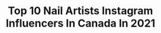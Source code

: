 ---
title: Top 10 Nail Artists Instagram Influencers In Canada In 2021
description: >-
  Find top nail artists Instagram influencers in Canada in 2021. Most popular hashtags: #nails #nailart #nailsofinstagram #nailsalon.
platform: Instagram
hits: 23
text_top: See the most popular Instagram accounts on inBeat.
text_bottom: Our platform aggregates 23 Instagram influencers like this in Canada for you to collaborate.
profiles:
  - username: "nailsfromnars"
    fullname: >-
      Nargis Khan | Tips Nail Bar
    bio: >-
      Nail Artist @tipsnailbar Editorial Manicurist rep'd by @p1magency 📍Toronto, Canada
    location: "Canada"
    followers: 6876
    engagement: 253
    commentsToLikes: 0.105933
    id: ck5hsp28vwyoa0i11zwgylhjd
    verified: false
    hashtags: ""
  - username: "kingstonnails"
    fullname: >-
      Kingston-CEO Of Stiletto Nails
    bio: >-
      Toronto🇨🇦 nails artist , nails accessories supplier Business/Training Inquires Nails appointment & salon info 👉 @stiletto.nails Products purchase 👇
    location: "Canada"
    followers: 140177
    engagement: 115
    commentsToLikes: 0.013181
    id: ck0tzeqzvq3by0i19n6fmibb4
    verified: false
    hashtags: "#nailsofinstagram, #instagood, #ombrenails, #hudabeauty"
  - username: "nyanails"
    fullname: >-
      Becca
    bio: >-
      💅🏻 Nail artist from Canada! 💡 Inspired? #looknyanails 📧 Contact: notyouraveragenails@hotmail.com
    location: "Canada"
    followers: 26095
    engagement: 277
    commentsToLikes: 0.020312
    id: ck5hsqap8x0hr0i11bnjxo69h
    verified: false
    hashtags: "#one, #looknyanails, #lovesickgirls, #happy"
  - username: "jenny.jennys"
    fullname: >-
      Jenny’s Nail
    bio: >-
      📍TORONTO 🇨🇦 🧚‍♂️European nail expert #yorkville#nails 🧚‍♂️12 years of experience 🧚TRAINING AVAILABLE 🧚‍♂️ONLINE TRAINING SOON 💋
    location: "Canada"
    followers: 32706
    engagement: 2361
    commentsToLikes: 0.003110
    id: ckf5r2doxb6ie0j23l1b2pwqd
    verified: false
    hashtags: "#nailstyle, #nailpro, #nailsonfleek, #nailinspo"
  - username: "natashaharton"
    fullname: >-
      Natasha Harton Nails
    bio: >-
      Ugly Duckling Master Educator Victoria, BC
    location: "Canada"
    followers: 57261
    engagement: 320
    commentsToLikes: 0.026277
    id: ck0tybkaumaxh0i192yfozbf7
    verified: false
    hashtags: "#halloween, #nailartaddict, #natashaharton, #pastelnails"
  - username: "vivianwong_"
    fullname: >-
      V
    bio: >-
      🥀
    location: "Canada"
    followers: 18661
    engagement: 589
    commentsToLikes: 0.050896
    id: ck0vww6iuvvt90i19rap5fjx1
    verified: false
    hashtags: "#toronto, #streetmagazine, #outfitsociety, #highsnobiety"
  - username: "candynailbar"
    fullname: >-
      Bar à Ongles CANDY Nail Bar
    bio: >-
      💗A BIENTOT💗 💅Shellac | Ongles Gel | Pedicure | Nail Art 💗Est.2009 @tamaradilullo 💗Custom PRESS-ONS DM us! 💟 BOUTIQUE & PRESS-ONS
    location: "Canada"
    followers: 15572
    engagement: 52
    commentsToLikes: 0.060686
    id: ck6uc5zp2dq1r0j712jwbateq
    verified: false
    hashtags: "#springnails, #sailormoonnails, #nailsmontreal, #nailstagram"
  - username: "miriannjoh"
    fullname: >-
      Mirian Njoh
    bio: >-
      🎙️ Host @welovetoseeitpodcast 💡 Creating and curating a life of style and art 📍Toronto (🇱🇷 x 🇳🇬) 📧 info@miriannjoh.com
    location: "Canada"
    followers: 20400
    engagement: 563
    commentsToLikes: 0.039640
    id: ck0u6kba824vc0i19sjowmvva
    verified: false
    hashtags: "#whatimwearing, #earringstyle, #hairjourney, #braidstyle"
  - username: "mutarimusic"
    fullname: >-
      ✨🌴🍍MUTARI🍍🌴✨
    bio: >-
      🧿👁444👁🧿 🇨🇲🇩🇪 🇨🇦 F O R E I G N 🌍 S O U N D “MOMMA” 👸🏾 Available Everywhere ⬇️
    location: "Canada"
    followers: 20669
    engagement: 605
    commentsToLikes: 0.111506
    id: ck6uhf8ry8rv70j71s3jldu3b
    verified: false
    hashtags: "#rap, #party, #remix, #photooftheday"
  - username: "_sahibadhaliwal_"
    fullname: >-
      SAHIBA KAUR DHALIWAL
    bio: >-
      Makeup • Fashion • Lifestyle Freelance Makeup Artist 💌Email for all inquiries @maharanistudio_ 📍Vancouver, BC
    location: "Canada"
    followers: 19247
    engagement: 1710
    commentsToLikes: 0.037488
    id: ck9wor41o68vm0j78p123uwpf
    verified: false
    hashtags: "#narscosmetics, #punjabimodel, #indigo, #pixibypetra"
---